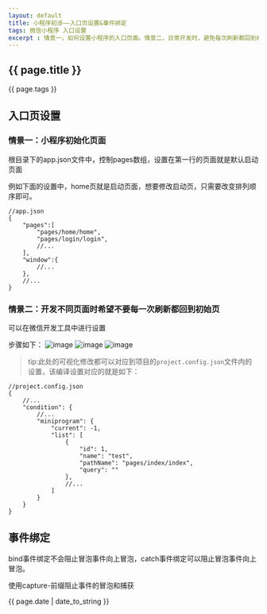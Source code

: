 ```yaml
---
layout: default
title: 小程序初涉——入口页设置&事件绑定
tags: 微信小程序 入口设置
excerpt : 情景一，如何设置小程序的入口页面。情景二，日常开发时，避免每次刷新都回到初始页面，影响开发效率，可以通过设置编译模式，为当前开发页面添加一个编译模式。
---
```


<h2>{{ page.title }}</h2>
<p>{{ page.tags }}</p>

## 入口页设置
### 情景一：小程序初始化页面
根目录下的app.json文件中，控制pages数组，设置在第一行的页面就是默认启动页面

例如下面的设置中，home页就是启动页面，想要修改启动页，只需要改变排列顺序即可。
```
//app.json
{
    "pages":[
        "pages/home/home",
        "pages/login/login",
        //...
    ],
    "window":{
        //...
    },
    //...
}
```
### 情景二：开发不同页面时希望不要每一次刷新都回到初始页
可以在微信开发工具中进行设置

步骤如下：
![image](https://seven777777.github.io/myblog/images/post/xcx01.png)
![image](https://seven777777.github.io/myblog/images/post/xcx02.png)
![image](https://seven777777.github.io/myblog/images/post/xcx03.png)

> tip:此处的可视化修改都可以对应到项目的`project.config.json`文件内的设置，该编译设置对应的就是如下：

```
//project.config.json
{
    //...
    "condition": {
        //...
        "miniprogram": {
			"current": -1,
			"list": [
				{
					"id": 1,
					"name": "test",
					"pathName": "pages/index/index",
					"query": ""
				},
				//...
			]
		}		
    }
}
```
## 事件绑定
bind事件绑定不会阻止冒泡事件向上冒泡，catch事件绑定可以阻止冒泡事件向上冒泡。

使用capture-前缀阻止事件的冒泡和捕获

<p>{{ page.date | date_to_string }}</p>
